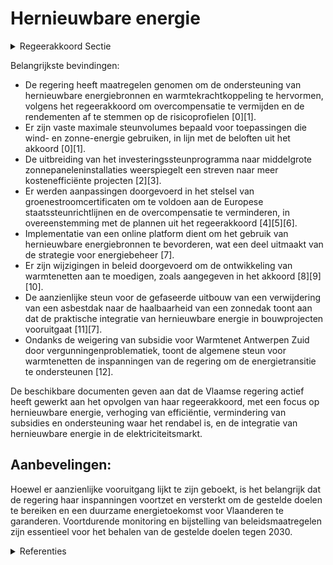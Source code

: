 # Hernieuwbare energie

<details>
        <summary>Regeerakkoord Sectie </summary>
        <p>1.8.2 Hernieuwbare energie Vlaanderen levert haar bijdrage aan de Europese hernieuwbare energiedoelstelling: dankzij de inspanningen van de voorbije jaren staan we aan de top qua zonnepanelen en windturbines per vierkante kilometer. Tegen 2030 verhogen we de hernieuwbare energieproductie fors met een verhoging van de geïnstalleerde capaciteit voor wind tot 2,5 GW en voor zon tot 6,7 GW. Deze groei en de verdere afbouw van het certificatenoverschot realiseren we zonder dat de elektriciteitsfactuur hierdoor toeneemt. Daarom hervormen we het certificatensysteem voor groene stroom en warmtekrachtkoppeling naar een kostenefficiënter systeem: Elke oversubsidiëring moet vermeden worden. We evalueren het gegarandeerd rendement op eigen vermogen in functie van het specifieke risicoprofiel van een hernieuwbaar energieproject en wkk-pro-jecten en beperken dit. We faseren de certificatensteun voor nieuwe of vernieuwde hernieuwbare energieprojecten uit tegen 2025 via een geleidelijke reductie van de maximale toegekende steun. We breiden het bestaande aanbestedingsys-teem van investeringssteun met vastge-legde jaarlijkse budgetten voor kleine- en middelgrote windturbines uit naar middel-grote PV-projecten vanaf 2021 zodat de meest kostenefficiënte projecten uitgevoerd worden. Het aanbestedingsysteem wordt gefinancierd vanuit het Energiefonds. Voor nieuwe wind- en zonprojecten werken we vanaf 2021 net als voor biomassa en biogas niet enkel met een ondersteunings-duur maar ook met een maximaal onder-steuningsvolume. Gezien de schaarse open ruimte in Vlaanderen wordt enkel steun verleend aan PV-projecten boven de 10 kW op gebouwen of marginale gronden (zoals bv. bermen) met een minimaal lokaal gebruik van 50%. We geloven in warmtekrachtkoppeling als een efficiënte technologie voor de transitie naar een klimaatneutrale samenleving. De huidige certificatensteun voor de warmte-krachtbesparing van nieuwe installaties evalueren we en bouwen we af op 10 jaar (waarvan 30% tegen 2025) in functie van evoluties op vlak van prijsverhouding gas/ elektriciteit, nieuwe steunmechanismen voor capaciteit en flexibiliteit, billijk rende-ment en het einddoel om fossiele brandstof uit te faseren. We verbeteren de ondersteu-ning voor bio-WKK’s opdat hun aandeel in de omslag naar hernieuwbare energie verder kan groeien. We hanteren strikte duurzaamheidscriteria voor biomassa. Nieuwe of vernieuwde installaties voor energetisch gebruik van biomassa en biogas moeten voornamelijk dienen om warmtebehoeften in te vullen. We laten elektriciteitsproducenten bijdragen aan het herstel van het evenwicht tussen aanbod en vraag door o.a. zo snel mogelijk geen steun meer toe te kennen aan nieuwe projecten in periodes van elektriciteitsover-schot (negatieve prijzen) We onderzoeken het gebruik van het nieuwe financieringsmechanisme van de EU voor hernieuwbare energie om ook buiten Vlaanderen ons aandeel aan de EU-hernieuwbare energiedoelstelling te vervullen, op plaatsen waar dit aan het hoogste rendement kan. In geval van een ondersteuning door het Vlaams Gewest voor het verwijderen van een asbestdak wordt systematisch de haalbaarheid van een zonnedak onder-zocht. Vergroening van warmte vormt het tweede belangrijke luik in hernieuwbare energieproductie. We werken een aangepast ondersteuningskader uit voor het gebruik van duurzame biomassa en biogas in geval van injectie in het aardgasnet of industriële of collectieve warmteopwekking. Warmtenetten kunnen groene- en restwarmte collectief verdelen. Het regelgevend kader, de EPB-regelgeving en de call groene - en restwarmte worden geëvalueerd om een grotere stimulans te geven aan de ontwikkeling van warmtenetten gevoed met groene- en restwarmte. We onder-zoeken het meest kostenefficiënt model voor de aanleg en het beheer van warmtenetten op openbaar domein. Vlaanderen ondersteunt lokale besturen in de opmaak van een warmteplan. Ook in groene warmte hanteren we een kostenef-ficiënte aanpak. We evalueren op korte termijn daarom de resultaten van de twee diepe geother-mieprojecten. Het toekennen van ondersteuning aan nieuwe diepe geothermieprojecten wordt afgewogen op basis van deze evaluatie. Om de hernieuwbare energiedoelstelling verder in te vullen verhogen we het minimaal aandeel hernieuwbare energie bij nieuwbouw en ingrij-pende energetische renovatie van woningen en niet-residentiële gebouwen. Vanaf 1 januari 2021 voorzien we geen terugdraaiende teller meer voor nieuwe kleinschalige PV-installaties. We responsabiliseren de verschillende overheden om op hun vastgoed hernieuwbare energie te produceren en deze projecten waar mogelijk open te stellen voor participatie. Op gronden van de Vlaamse Overheid wordt een proefproject opgezet waarbij de steun voor grote windmolens aanbesteed wordt. </p>
        </details> 

Belangrijkste bevindingen:

- De regering heeft maatregelen genomen om de ondersteuning van hernieuwbare energiebronnen en warmtekrachtkoppeling te hervormen, volgens het regeerakkoord om overcompensatie te vermijden en de rendementen af te stemmen op de risicoprofielen \[0\]\[1\].
- Er zijn vaste maximale steunvolumes bepaald voor toepassingen die wind- en zonne-energie gebruiken, in lijn met de beloften uit het akkoord \[0\]\[1\].
- De uitbreiding van het investeringssteunprogramma naar middelgrote zonnepaneleninstallaties weerspiegelt een streven naar meer kostenefficiënte projecten \[2\]\[3\].
- Er werden aanpassingen doorgevoerd in het stelsel van groenestroomcertificaten om te voldoen aan de Europese staatssteunrichtlijnen en de overcompensatie te verminderen, in overeenstemming met de plannen uit het regeerakkoord \[4\]\[5\]\[6\].
- Implementatie van een online platform dient om het gebruik van hernieuwbare energiebronnen te bevorderen, wat een deel uitmaakt van de strategie voor energiebeheer \[7\].
- Er zijn wijzigingen in beleid doorgevoerd om de ontwikkeling van warmtenetten aan te moedigen, zoals aangegeven in het akkoord \[8\]\[9\]\[10\].
- De aanzienlijke steun voor de gefaseerde uitbouw van een verwijdering van een asbestdak naar de haalbaarheid van een zonnedak toont aan dat de praktische integratie van hernieuwbare energie in bouwprojecten vooruitgaat \[11\]\[7\].
- Ondanks de weigering van subsidie voor Warmtenet Antwerpen Zuid door vergunningenproblematiek, toont de algemene steun voor warmtenetten de inspanningen van de regering om de energietransitie te ondersteunen \[12\].

De beschikbare documenten geven aan dat de Vlaamse regering actief heeft gewerkt aan het opvolgen van haar regeerakkoord, met een focus op hernieuwbare energie, verhoging van efficiëntie, vermindering van subsidies en ondersteuning waar het rendabel is, en de integratie van hernieuwbare energie in de elektriciteitsmarkt.

## Aanbevelingen:

Hoewel er aanzienlijke vooruitgang lijkt te zijn geboekt, is het belangrijk dat de regering haar inspanningen voortzet en versterkt om de gestelde doelen te bereiken en een duurzame energietoekomst voor Vlaanderen te garanderen. Voortdurende monitoring en bijstelling van beleidsmaatregelen zijn essentieel voor het behalen van de gestelde doelen tegen 2030.

<details>
        <summary> Referenties</summary>
        **[\[0\]](https://beslissingenvlaamseregering.vlaanderen.be/?search=Ondersteuning%20hernieuwbare%20energiebronnen%20en%20warmtekrachtkoppeling%3A%20wijziging%20Energiebesluit&dateOption=select&startDate=2020-05-29T08%3A00%3A00Z&endDate=2020-05-29T08%3A00%3A00Z)** : **(2020-05-29)** Ondersteuning hernieuwbare energiebronnen en warmtekrachtkoppeling: wijziging Energiebesluit 

**[\[1\]](https://beslissingenvlaamseregering.vlaanderen.be/?search=Ondersteuning%20hernieuwbare%20energiebronnen%20en%20warmtekrachtkoppeling%3A%20wijziging%20Energiebesluit&dateOption=select&startDate=2020-07-10T08%3A00%3A00Z&endDate=2020-07-10T08%3A00%3A00Z)** : **(2020-07-10)** Ondersteuning hernieuwbare energiebronnen en warmtekrachtkoppeling: wijziging Energiebesluit 

**[\[2\]](https://beslissingenvlaamseregering.vlaanderen.be/?search=Uitbreiding%20investeringssteunprogramma%20voor%20kleine%20en%20middelgrote%20windturbines%20%2810%20kW%20tot%20300%20kW%29%20met%20middelgrote%20zonnepaneleninstallaties%20&dateOption=select&startDate=2020-05-29T08%3A00%3A00Z&endDate=2020-05-29T08%3A00%3A00Z)** : **(2020-05-29)** Uitbreiding investeringssteunprogramma voor kleine en middelgrote windturbines (10 kW tot 300 kW) met middelgrote zonnepaneleninstallaties  

**[\[3\]](https://beslissingenvlaamseregering.vlaanderen.be/?search=Uitbreiding%20investeringssteunprogramma%20voor%20kleine%20en%20middelgrote%20windturbines%20%2810%20kW%20tot%20300%20kW%29%20met%20middelgrote%20zonnepaneleninstallaties%20%2840%20kW%20tot%20en%20met%202%20MW%29%20&dateOption=select&startDate=2020-07-10T08%3A00%3A00Z&endDate=2020-07-10T08%3A00%3A00Z)** : **(2020-07-10)** Uitbreiding investeringssteunprogramma voor kleine en middelgrote windturbines (10 kW tot 300 kW) met middelgrote zonnepaneleninstallaties (40 kW tot en met 2 MW)  

**[\[4\]](https://beslissingenvlaamseregering.vlaanderen.be/?search=Wijziging%20Energiedecreet%3A%20stelsel%20groenestroomcertificaten&dateOption=select&startDate=2022-12-16T09%3A00%3A00Z&endDate=2022-12-16T09%3A00%3A00Z)** : **(2022-12-16)** Wijziging Energiedecreet: stelsel groenestroomcertificaten 

**[\[5\]](https://beslissingenvlaamseregering.vlaanderen.be/?search=Wijziging%20Energiedecreet%3A%20stelsel%20groenestroomcertificaten&dateOption=select&startDate=2022-09-16T08%3A00%3A00Z&endDate=2022-09-16T08%3A00%3A00Z)** : **(2022-09-16)** Wijziging Energiedecreet: stelsel groenestroomcertificaten 

**[\[6\]](https://beslissingenvlaamseregering.vlaanderen.be/?search=Wijziging%20Energiedecreet%3A%20stelsel%20Groenestroomcertificaten&dateOption=select&startDate=2022-07-15T08%3A00%3A00Z&endDate=2022-07-15T08%3A00%3A00Z)** : **(2022-07-15)** Wijziging Energiedecreet: stelsel Groenestroomcertificaten 

**[\[7\]](https://beslissingenvlaamseregering.vlaanderen.be/?search=Online%20platform%20voor%20faciliteren%20tegemoetkomingen%20ter%20bevordering%20van%20rationeel%20energiegebruik%20en%20-beheer%20en%20gebruik%20hernieuwbare%20energiebronnen&dateOption=select&startDate=2023-10-13T08%3A00%3A00Z&endDate=2023-10-13T08%3A00%3A00Z)** : **(2023-10-13)** Online platform voor faciliteren tegemoetkomingen ter bevordering van rationeel energiegebruik en -beheer en gebruik hernieuwbare energiebronnen 

**[\[8\]](https://beslissingenvlaamseregering.vlaanderen.be/?search=Verzamelbesluit%20Energie&dateOption=select&startDate=2020-12-11T09%3A00%3A00Z&endDate=2020-12-11T09%3A00%3A00Z)** : **(2020-12-11)** Verzamelbesluit Energie 

**[\[9\]](https://beslissingenvlaamseregering.vlaanderen.be/?search=Plan%20Vlaamse%20Veerkracht%3A%20dossier%20126&dateOption=select&startDate=2021-05-21T08%3A00%3A00Z&endDate=2021-05-21T08%3A00%3A00Z)** : **(2021-05-21)** Plan Vlaamse Veerkracht: dossier 126 

**[\[10\]](https://beslissingenvlaamseregering.vlaanderen.be/?search=Plan%20Vlaamse%20Veerkracht%3A%20aanpassing%20groene%20call-regeling%20voor%20de%20ondersteuning%20van%20groene%20warmte%2C%20restwarmte%20en%20biomethaan&dateOption=select&startDate=2021-07-02T08%3A00%3A00Z&endDate=2021-07-02T08%3A00%3A00Z)** : **(2021-07-02)** Plan Vlaamse Veerkracht: aanpassing groene call-regeling voor de ondersteuning van groene warmte, restwarmte en biomethaan 

**[\[11\]](https://beslissingenvlaamseregering.vlaanderen.be/?search=Online%20platform%20voor%20faciliteren%20tegemoetkomingen%20ter%20bevordering%20van%20rationeel%20energiegebruik%20en%20-beheer%20en%20gebruik%20hernieuwbare%20energiebronnen&dateOption=select&startDate=2023-07-07T09%3A00%3A00Z&endDate=2023-07-07T09%3A00%3A00Z)** : **(2023-07-07)** Online platform voor faciliteren tegemoetkomingen ter bevordering van rationeel energiegebruik en -beheer en gebruik hernieuwbare energiebronnen 

**[\[12\]](https://beslissingenvlaamseregering.vlaanderen.be/?search=Plan%20Vlaamse%20Veerkracht%3A%20weigering%20subsidie%20aan%20Warmtenet%20Antwerpen%20Zuid%20ter%20ondersteuning%20van%20het%20project%20Warmtenet%20Antwerpen%20Zuid&dateOption=select&startDate=2022-12-16T09%3A00%3A00Z&endDate=2022-12-16T09%3A00%3A00Z)** : **(2022-12-16)** Plan Vlaamse Veerkracht: weigering subsidie aan Warmtenet Antwerpen Zuid ter ondersteuning van het project Warmtenet Antwerpen Zuid 
        </details> 

